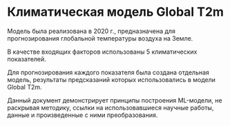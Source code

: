 # Климатическая модель Global T2m
<p>Модель была реализована в 2020 г., предназначена для прогнозирования глобальной температуры воздуха на Земле.</p>
<p>В качестве входящих факторов использованы 5 климатических показателей.</p>
<p>Для прогнозирования каждого показателя была создана отдельная модель, результаты предсказаний которых использовались в модели Global T2m.</p>
<p>Данный документ демонстрирует принципы построения ML-модели, не раскрывая методику, ссылки на использовавшиеся научные работы, данные и произведенные с ними преобразования.</p>
